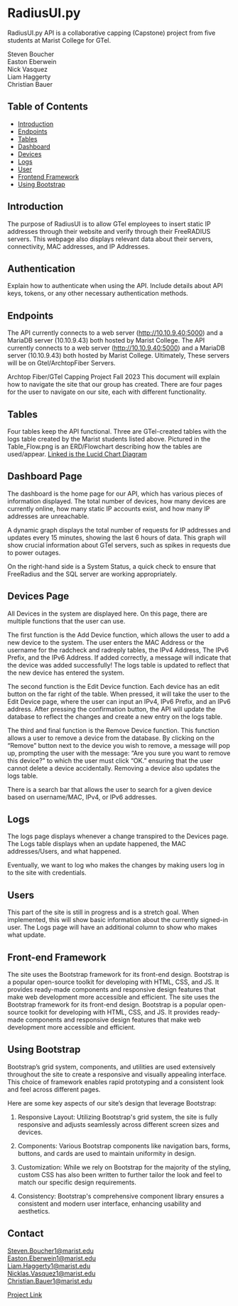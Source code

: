 # RadiusUI.py

RadiusUI.py API is a collaborative capping (Capstone) project from five students at Marist College for GTel.

Steven Boucher <br>
Easton Eberwein <br>
Nick Vasquez <br>
Liam Haggerty <br>
Christian Bauer

## Table of Contents

- [Introduction](#introduction)
- [Endpoints](#endpoints)
- [Tables](#tables)
- [Dashboard](#dashboard-page)
- [Devices](#devices-page)
- [Logs](#logs-page)
- [User](#users)
- [Frontend Framework](#frontend-framework)
- [Using Bootstrap](#using-bootstrap)

## Introduction

The purpose of RadiusUI is to allow GTel employees to insert static IP addresses through their website and verify through
their FreeRADIUS servers. This webpage also displays relevant data about their servers, connectivity, MAC addresses, and IP Addresses.  

## Authentication

Explain how to authenticate when using the API. Include details about API keys, tokens, or any other necessary authentication methods.

## Endpoints

The API currently connects to a web server (http://10.10.9.40:5000) and a MariaDB server (10.10.9.43) both hosted by Marist College.
The API currently connects to a web server (http://10.10.9.40:5000) and a MariaDB server (10.10.9.43) both hosted by Marist College.
Ultimately, These servers will be on Gtel/ArchtopFiber Servers.

Archtop Fiber/GTel Capping Project Fall 2023
This document will explain how to navigate the site that our group has created. There are four pages for the user to navigate on our site, each with different functionality.

## Tables 

Four tables keep the API functional. Three are GTel-created tables with the logs table created by the Marist students listed above. Pictured in the Table_Flow.png is an ERD/Flowchart describing how the tables are used/appear. [Linked is the Lucid Chart Diagram](https://lucid.app/lucidchart/98f36848-a34a-496a-aea1-8b74693481a4/edit?viewport_loc=-435%2C13%2C2602%2C1311%2CzxEJecSUvRbf&invitationId=inv_0f03a49c-5bfb-4f13-b19e-6fabd795f66e)

## Dashboard Page

The dashboard is the home page for our API, which has various pieces of information displayed. The total number of devices, how many devices are currently online, how many static IP accounts exist, and how many IP addresses are unreachable. 

A dynamic graph displays the total number of requests for IP addresses and updates every 15 minutes, showing the last 6 hours of data. This graph will show crucial information about GTel servers, such as spikes in requests due to power outages. 

On the right-hand side is a System Status, a quick check to ensure that FreeRadius and the SQL server are working appropriately.

## Devices Page

All Devices in the system are displayed here.
On this page, there are multiple functions that the user can use.

The first function is the Add Device function, which allows the user to add a new device to the system. The user enters the MAC Address or the username for the radcheck and radreply tables, the IPv4 Address, The IPv6 Prefix, and the IPv6 Address. If added correctly, a message will indicate that the device was added successfully! The logs table is updated to reflect that the new device has entered the system.

The second function is the Edit Device function. Each device has an edit button on the far right of the table. When pressed, it will take the user to the Edit Device page, where the user can input an IPv4, IPv6 Prefix, and an IPv6 address. After pressing the confirmation button, the API will update the database to reflect the changes and create a new entry on the logs table.

The third and final function is the Remove Device function. This function allows a user to remove a device from the database. By clicking on the “Remove” button next to the device you wish to remove, a message will pop up, prompting the user with the message: “Are you sure you want to remove this device?” to which the user must click “OK.” ensuring that the user cannot delete a device accidentally. Removing a device also updates the logs table.

There is a search bar that allows the user to search for a given device based on username/MAC, IPv4, or IPv6 addresses.

## Logs
The logs page displays whenever a change transpired to the Devices page. The Logs table displays when an update happened, the MAC addresses/Users, and what happened. 

Eventually, we want to log who makes the changes by making users log in to the site with credentials. 

## Users

This part of the site is still in progress and is a stretch goal. When implemented, this will show basic information about the currently signed-in user. The Logs page will have an additional column to show who makes what update.

## Front-end Framework

The site uses the Bootstrap framework for its front-end design. Bootstrap is a popular open-source toolkit for developing with HTML, CSS, and JS. It provides ready-made components and responsive design features that make web development more accessible and efficient.
The site uses the Bootstrap framework for its front-end design. Bootstrap is a popular open-source toolkit for developing with HTML, CSS, and JS. It provides ready-made components and responsive design features that make web development more accessible and efficient.

## Using Bootstrap

Bootstrap’s grid system, components, and utilities are used extensively throughout the site to create a responsive and visually appealing interface. This choice of framework enables rapid prototyping and a consistent look and feel across different pages.

Here are some key aspects of our site’s design that leverage Bootstrap:

1. Responsive Layout: Utilizing Bootstrap's grid system, the site is fully responsive and adjusts seamlessly across different screen sizes and devices.

2. Components: Various Bootstrap components like navigation bars, forms, buttons, and cards are used to maintain uniformity in design.

3. Customization: While we rely on Bootstrap for the majority of the styling, custom CSS has also been written to further tailor the look and feel to match our specific design requirements.

4. Consistency: Bootstrap's comprehensive component library ensures a consistent and modern user interface, enhancing usability and aesthetics.

## Contact

Steven.Boucher1@marist.edu <br>
Easton.Eberwein1@marist.edu <br>
Liam.Haggerty1@marist.edu <br>
Nicklas.Vasquez1@marist.edu <br>
Christian.Bauer1@marist.edu <br>

[Project Link](https://github.com/24Bouchers/Capping)